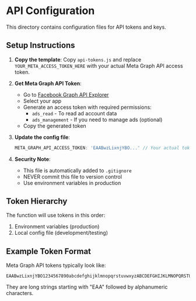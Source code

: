 # API Configuration

This directory contains configuration files for API tokens and keys.

## Setup Instructions

1. **Copy the template**: Copy `api-tokens.js` and replace `YOUR_META_ACCESS_TOKEN_HERE` with your actual Meta Graph API access token.

2. **Get Meta Graph API Token**:
   - Go to [Facebook Graph API Explorer](https://developers.facebook.com/tools/explorer/)
   - Select your app
   - Generate an access token with required permissions:
     - `ads_read` - To read ad account data
     - `ads_management` - If you need to manage ads (optional)
   - Copy the generated token

3. **Update the config file**:
   ```javascript
   META_GRAPH_API_ACCESS_TOKEN: 'EAABwzLixnjYBO...' // Your actual token here
   ```

4. **Security Note**: 
   - This file is automatically added to `.gitignore`
   - NEVER commit this file to version control
   - Use environment variables in production

## Token Hierarchy

The function will use tokens in this order:
1. Environment variables (production)
2. Local config file (development/testing)

## Example Token Format

Meta Graph API tokens typically look like:
```
EAABwzLixnjYBO1234567890abcdefghijklmnopqrstuvwxyzABCDEFGHIJKLMNOPQRSTUVWXYZ
```

They are long strings starting with "EAA" followed by alphanumeric characters.